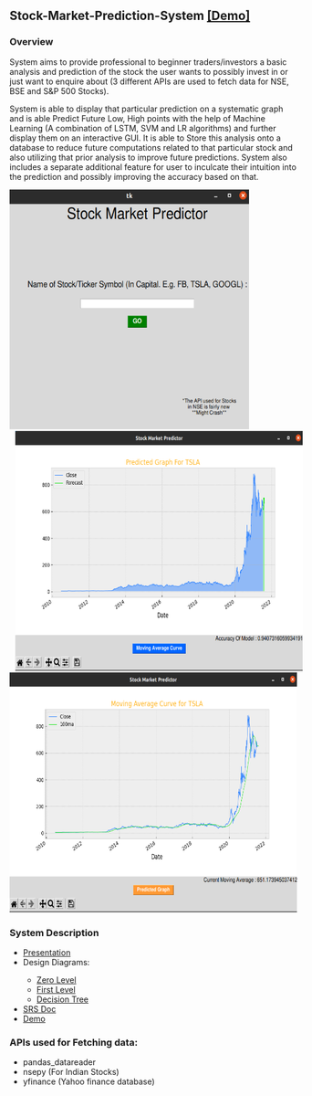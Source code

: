 ## Stock-Market-Prediction-System <a href="Presentation.mp4" target="_blank">[Demo]</a>

### Overview
System aims to provide professional to beginner traders/investors a basic analysis and prediction of the stock the user wants to possibly invest in or just want to enquire about (3 different APIs are used to fetch data for NSE, BSE and S&P 500 Stocks).

System is able to display that particular prediction on a systematic graph and is able Predict Future Low, High points with the help of Machine Learning (A combination of LSTM, SVM and LR algorithms) and further display them on an interactive GUI. It is able to Store this analysis onto a database to reduce future computations related to that particular stock and also utilizing that prior analysis to improve future predictions. System also includes a separate additional feature for user to inculcate their intuition into the prediction and possibly improving the accuracy based on that.


<img src='System Descriptions/Screenshots/Search.png' width='420' height='420'/>
<img src='System Descriptions/Screenshots/predictedGraph.png' width='550' height='420' hspace="10"/>
<img src='System Descriptions/Screenshots/dailyMovingAverageGraph.png' width='700' height='420'/>


### System Description
<ul>
  <li><a href="./Stock Market Prediction System-converted.pdf" target="_blank">Presentation</a></li>
  <li>Design Diagrams:</li>
    <ul>
      <li><a href="Design Diagrams/Zero level diagram.png" target="_blank">Zero Level</a></li>
      <li><a href="Design Diagrams/First Level.png" target="_blank">First Level</a></li>
      <li><a href="Design Diagrams/18103050_Decision_Tree.png" target="_blank">Decision Tree</a></li>
    </ul>
  <li><a href="SRS_StockMarketPredictor.docx" target="_blank">SRS Doc</a></li>
  <li><a href="Presentation.mp4" target="_blank">Demo</a></li>
</ul>

### APIs used for Fetching data:
<ul>
  <li>pandas_datareader</li>
  <li>nsepy (For Indian Stocks)</li>
  <li>yfinance (Yahoo finance database)</li>
</ul>
